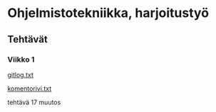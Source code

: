 # Ohjelmistotekniikka, harjoitustyö
## Tehtävät
### Viikko 1
[gitlog.txt](https://github.com/hakkajoe/ot-harjoitusty-/blob/main/laskarit/viikko1/gitlog.txt)

[komentorivi.txt](https://github.com/hakkajoe/ot-harjoitusty-/blob/main/laskarit/viikko1/komentorivi.txt)

tehtävä 17 muutos
